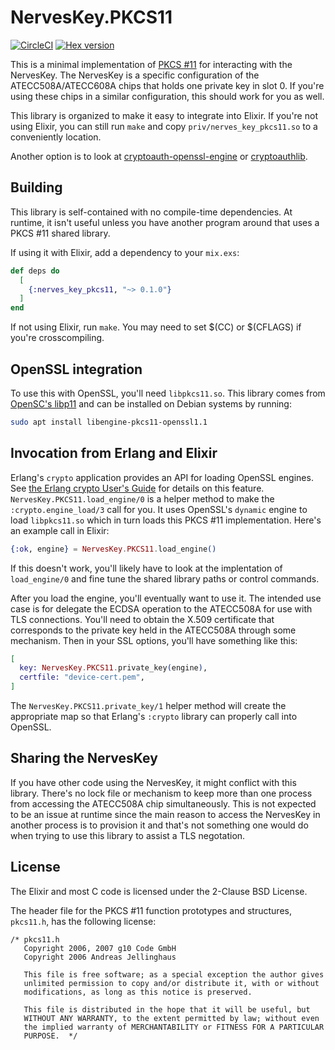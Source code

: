 # NervesKey.PKCS11

[![CircleCI](https://circleci.com/gh/nerves-hub/nerves_key_pkcs11.svg?style=svg)](https://circleci.com/gh/nerves-hub/nerves_key_pkcs11)
[![Hex version](https://img.shields.io/hexpm/v/nerves_key_pkcs11.svg "Hex version")](https://hex.pm/packages/nerves_key_pkcs11)

This is a minimal implementation of [PKCS #11](https://en.wikipedia.org/wiki/PKCS_11)
for interacting with the NervesKey.  The NervesKey is a specific configuration
of the ATECC508A/ATECC608A chips that holds one private key in slot 0. If you're
using these chips in a similar configuration, this should work for you as well.

This library is organized to make it easy to integrate into Elixir. If you're not
using Elixir, you can still run `make` and copy `priv/nerves_key_pkcs11.so` to
a conveniently location.

Another option is to look at
[cryptoauth-openssl-engine](https://github.com/MicrochipTech/cryptoauth-openssl-engine)
or [cryptoauthlib](https://github.com/MicrochipTech/cryptoauthlib).

## Building

This library is self-contained with no compile-time dependencies. At runtime, it
isn't useful unless you have another program around that uses a PKCS #11 shared
library.

If using it with Elixir, add a dependency to your `mix.exs`:

```elixir
def deps do
  [
    {:nerves_key_pkcs11, "~> 0.1.0"}
  ]
end
```

If not using Elixir, run `make`. You may need to set $(CC) or $(CFLAGS) if you're
crosscompiling.

## OpenSSL integration

To use this with OpenSSL, you'll need `libpkcs11.so`. This library comes from
[OpenSC's libp11](https://github.com/OpenSC/libp11) and can be installed on
Debian systems by running:

```sh
sudo apt install libengine-pkcs11-openssl1.1
```

## Invocation from Erlang and Elixir

Erlang's `crypto` application provides an API for loading OpenSSL engines. See
[the Erlang crypto User's Guide](http://erlang.org/doc/apps/crypto/engine_load.html)
for details on this feature. `NervesKey.PKCS11.load_engine/0` is a helper method
to make the `:crypto.engine_load/3` call for you. It uses OpenSSL's `dynamic`
engine to load `libpkcs11.so` which in turn loads this PKCS #11 implementation.
Here's an example call in Elixir:

```elixir
{:ok, engine} = NervesKey.PKCS11.load_engine()
```

If this doesn't work, you'll likely have to look at the implentation of
`load_engine/0` and fine tune the shared library paths or control commands.

After you load the engine, you'll eventually want to use it. The intended use
case is for delegate the ECDSA operation to the ATECC508A for use with TLS
connections. You'll need to obtain the X.509 certificate that corresponds to the
private key held in the ATECC508A through some mechanism. Then in your SSL
options, you'll have something like this:

```elixir
[
  key: NervesKey.PKCS11.private_key(engine),
  certfile: "device-cert.pem",
]
```

The `NervesKey.PKCS11.private_key/1` helper method will create the appropriate
map so that Erlang's `:crypto` library can properly call into OpenSSL.

## Sharing the NervesKey

If you have other code using the NervesKey, it might conflict with this library. There's
no lock file or mechanism to keep more than one process from accessing the ATECC508A
chip simultaneously. This is not expected to be an issue at runtime since the main
reason to access the NervesKey in another process is to provision it and that's not
something one would do when trying to use this library to assist a TLS negotation.

## License

The Elixir and most C code is licensed under the 2-Clause BSD License.

The header file for the PKCS #11 function prototypes and structures, `pkcs11.h`,
has the following license:

```text
/* pkcs11.h
   Copyright 2006, 2007 g10 Code GmbH
   Copyright 2006 Andreas Jellinghaus

   This file is free software; as a special exception the author gives
   unlimited permission to copy and/or distribute it, with or without
   modifications, as long as this notice is preserved.

   This file is distributed in the hope that it will be useful, but
   WITHOUT ANY WARRANTY, to the extent permitted by law; without even
   the implied warranty of MERCHANTABILITY or FITNESS FOR A PARTICULAR
   PURPOSE.  */
```
